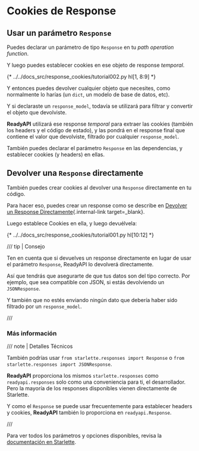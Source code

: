 # Cookies de Response

## Usar un parámetro `Response`

Puedes declarar un parámetro de tipo `Response` en tu *path operation function*.

Y luego puedes establecer cookies en ese objeto de response *temporal*.

{* ../../docs_src/response_cookies/tutorial002.py hl[1, 8:9] *}

Y entonces puedes devolver cualquier objeto que necesites, como normalmente lo harías (un `dict`, un modelo de base de datos, etc).

Y si declaraste un `response_model`, todavía se utilizará para filtrar y convertir el objeto que devolviste.

**ReadyAPI** utilizará ese response *temporal* para extraer las cookies (también los headers y el código de estado), y las pondrá en el response final que contiene el valor que devolviste, filtrado por cualquier `response_model`.

También puedes declarar el parámetro `Response` en las dependencias, y establecer cookies (y headers) en ellas.

## Devolver una `Response` directamente

También puedes crear cookies al devolver una `Response` directamente en tu código.

Para hacer eso, puedes crear un response como se describe en [Devolver un Response Directamente](response-directly.md){.internal-link target=_blank}.

Luego establece Cookies en ella, y luego devuélvela:

{* ../../docs_src/response_cookies/tutorial001.py hl[10:12] *}

/// tip | Consejo

Ten en cuenta que si devuelves un response directamente en lugar de usar el parámetro `Response`, ReadyAPI lo devolverá directamente.

Así que tendrás que asegurarte de que tus datos son del tipo correcto. Por ejemplo, que sea compatible con JSON, si estás devolviendo un `JSONResponse`.

Y también que no estés enviando ningún dato que debería haber sido filtrado por un `response_model`.

///

### Más información

/// note | Detalles Técnicos

También podrías usar `from starlette.responses import Response` o `from starlette.responses import JSONResponse`.

**ReadyAPI** proporciona los mismos `starlette.responses` como `readyapi.responses` solo como una conveniencia para ti, el desarrollador. Pero la mayoría de los responses disponibles vienen directamente de Starlette.

Y como el `Response` se puede usar frecuentemente para establecer headers y cookies, **ReadyAPI** también lo proporciona en `readyapi.Response`.

///

Para ver todos los parámetros y opciones disponibles, revisa la <a href="https://www.starlette.io/responses/#set-cookie" class="external-link" target="_blank">documentación en Starlette</a>.
